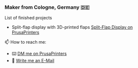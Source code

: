 ### Maker from Cologne, Germany 🇩🇪

List of finished projects
- Split-flap display with 3D-printed flaps [Split-Flap Display on PrusaPrinters](https://www.prusaprinters.org/prints/69464-split-flap-display)

📫 How to reach me:
- ⌨️ [DM me on PrusaPrinters](https://www.prusaprinters.org/social/2440-david-kingsman/about) 
- 📧 [Write me an E-Mail](mailto:david@koenigsman.de)

<!--
**Dave19171/Dave19171** is a ✨ _special_ ✨ repository because its `README.md` (this file) appears on your GitHub profile.

Here are some ideas to get you started:

- 🔭 I’m currently working on ...
- 🌱 I’m currently learning ...
- 👯 I’m looking to collaborate on ...
- 🤔 I’m looking for help with ...
- 💬 Ask me about ...
- 📫 How to reach me: ...
- 😄 Pronouns: ...
- ⚡ Fun fact: ...
-->
